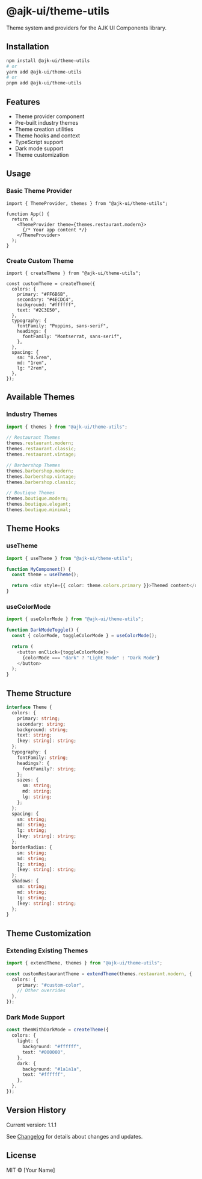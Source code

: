 # @ajk-ui/theme-utils

Theme system and providers for the AJK UI Components library.

## Installation

```bash
npm install @ajk-ui/theme-utils
# or
yarn add @ajk-ui/theme-utils
# or
pnpm add @ajk-ui/theme-utils
```

## Features

- Theme provider component
- Pre-built industry themes
- Theme creation utilities
- Theme hooks and context
- TypeScript support
- Dark mode support
- Theme customization

## Usage

### Basic Theme Provider

```tsx
import { ThemeProvider, themes } from "@ajk-ui/theme-utils";

function App() {
  return (
    <ThemeProvider theme={themes.restaurant.modern}>
      {/* Your app content */}
    </ThemeProvider>
  );
}
```

### Create Custom Theme

```tsx
import { createTheme } from "@ajk-ui/theme-utils";

const customTheme = createTheme({
  colors: {
    primary: "#FF6B6B",
    secondary: "#4ECDC4",
    background: "#ffffff",
    text: "#2C3E50",
  },
  typography: {
    fontFamily: "Poppins, sans-serif",
    headings: {
      fontFamily: "Montserrat, sans-serif",
    },
  },
  spacing: {
    sm: "0.5rem",
    md: "1rem",
    lg: "2rem",
  },
});
```

## Available Themes

### Industry Themes

```typescript
import { themes } from "@ajk-ui/theme-utils";

// Restaurant Themes
themes.restaurant.modern;
themes.restaurant.classic;
themes.restaurant.vintage;

// Barbershop Themes
themes.barbershop.modern;
themes.barbershop.vintage;
themes.barbershop.classic;

// Boutique Themes
themes.boutique.modern;
themes.boutique.elegant;
themes.boutique.minimal;
```

## Theme Hooks

### useTheme

```typescript
import { useTheme } from "@ajk-ui/theme-utils";

function MyComponent() {
  const theme = useTheme();

  return <div style={{ color: theme.colors.primary }}>Themed content</div>;
}
```

### useColorMode

```typescript
import { useColorMode } from "@ajk-ui/theme-utils";

function DarkModeToggle() {
  const { colorMode, toggleColorMode } = useColorMode();

  return (
    <button onClick={toggleColorMode}>
      {colorMode === "dark" ? "Light Mode" : "Dark Mode"}
    </button>
  );
}
```

## Theme Structure

```typescript
interface Theme {
  colors: {
    primary: string;
    secondary: string;
    background: string;
    text: string;
    [key: string]: string;
  };
  typography: {
    fontFamily: string;
    headings?: {
      fontFamily?: string;
    };
    sizes: {
      sm: string;
      md: string;
      lg: string;
    };
  };
  spacing: {
    sm: string;
    md: string;
    lg: string;
    [key: string]: string;
  };
  borderRadius: {
    sm: string;
    md: string;
    lg: string;
    [key: string]: string;
  };
  shadows: {
    sm: string;
    md: string;
    lg: string;
    [key: string]: string;
  };
}
```

## Theme Customization

### Extending Existing Themes

```typescript
import { extendTheme, themes } from "@ajk-ui/theme-utils";

const customRestaurantTheme = extendTheme(themes.restaurant.modern, {
  colors: {
    primary: "#custom-color",
    // Other overrides
  },
});
```

### Dark Mode Support

```typescript
const themWithDarkMode = createTheme({
  colors: {
    light: {
      background: "#ffffff",
      text: "#000000",
    },
    dark: {
      background: "#1a1a1a",
      text: "#ffffff",
    },
  },
});
```

## Version History

Current version: 1.1.1

See [Changelog](../../CHANGELOG.md) for details about changes and updates.

## License

MIT © [Your Name]
